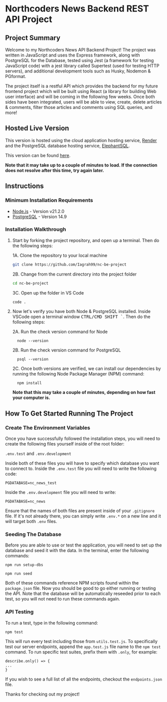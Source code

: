 # Northcoders News Backend REST API Project

## Project Summary

Welcome to my Northcoders News API Backend Project! The project was written in JavaScript and uses the Express framework, along with PostgreSQL for the Database, tested using Jest (a framework for testing JavaScript code) with a jest library called Supertest (used for testing HTTP servers), and additional development tools such as Husky, Nodemon & PGformat.

The project itself is a restful API which provides the backend for my future frontend project which will be built using React (a library for building Web user interface) and will be coming in the following few weeks. Once both sides have been integrated, users will be able to view, create, delete articles & comments, filter those articles and comments using SQL queries, and more!

## Hosted Live Version

This version is hosted using the cloud application hosting service, <a href="https://render.com/">Render</a> and the PostgreSQL database hosting service, <a href="https://www.elephantsql.com/">ElephantSQL</a>. 

This version can be found <a href="https://nc-news-project-imqq.onrender.com/api" target="_blank">here</a>.

**Note that it may take up to a couple of minutes to load. If the connection does not resolve after this time, try again later.**

## Instructions

### Minimum Installation Requirements

<ul>
  <li><a href="https://nodejs.org/en" target="_blank">Node.js</a> - Version v21.2.0</li>
  <li><a href="https://www.postgresql.org/" target="_blank">PostgreSQL</a> - Version 14.9</li>
</ul>

### Installation Walkthrough

1. Start by forking the project repository, and open up a terminal. Then do the following steps:

    1A. Clone the repository to your local machine

    ```bash
    git clone https://github.com/Iagrah99/nc-be-project
    ```

    2B. Change from the current directory into the project folder

    ```bash
    cd nc-be-project
    ```

    3C. Open up the folder in VS Code

    ```bash
    code .
    ```

2. Now let's verify you have both Node & PostgreSQL installed. Inside VSCode open a terminal window <kbd>CTRL/CMD SHIFT `</kbd>. Then do the following steps:

    2A. Run the check version command for Node
    
    ```
      node --version
    ```
    
    2B. Run the check version command for PostgreSQL
    
    ```
      psql --version
    ```
    
    2C.  Once both versions are verified, we can install our dependencies by running the following Node Package Manager (NPM) command: 
  
    ```
      npm install
    ```
    **Note that this may take a couple of minutes, depending on how fast your computer is.**

## How To Get Started Running The Project

### Create The Environment Variables

Once you have successfully followed the installation steps, you will need to create the following files yourself inside of the root folder: 

`.env.test` and `.env.development`

Inside both of these files you will have to specify which database you want to connect to. Inside the `.env.test` file you will need to write the following code:

```
PGDATABASE=nc_news_test
```

Inside the `.env.development` file you will need to write:

```
PGDATABASE=nc_news
```

Ensure that the names of both files are present inside of your `.gitignore` file. If it's not already there, you can simply write `.env.*` on a new line and it will target both `.env` files.

### Seeding The Database

Before you are able to use or test the application, you will need to set up the database and seed it with the data. In the terminal, enter the following commands: 

```
npm run setup-dbs
```

```
npm run seed
```
Both of these commands reference NPM scripts found within the `package.json` file. Now you should be good to go either running or testing the API.
Note that the database will be automatically reseeded prior to each test, so you will not need to run these commands again.

### API Testing

To run a test, type in the following command: 
```
npm test
```
This will run every test including those from `utils.test.js`. To specifically test our server endpoints, append the `app.test.js` file name to the `npm test` command.
To run specific test suites, prefix them with `.only`, for example:
```
describe.only() => {
...
}
```
If you wish to see a full list of all the endpoints, checkout the `endpoints.json` file.

Thanks for checking out my project! 
